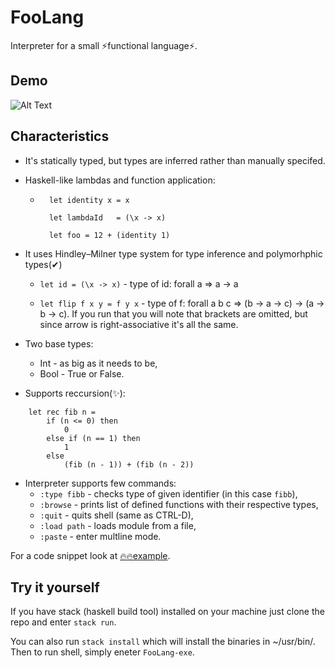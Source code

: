 # FooLang

Interpreter for a small ⚡functional language⚡.

## Demo

![Alt Text](https://j.gifs.com/2xM1jK.gif)

## Characteristics

- It's statically typed, but types are inferred rather than manually specifed.

- Haskell-like lambdas and function application:

  - ```
      let identity x = x

      let lambdaId   = (\x -> x)

      let foo = 12 + (identity 1)
    ```

- It uses Hindley–Milner type system for type inference and polymorhphic types(✔)

  - `let id = (\x -> x)` - type of id: forall a => a -> a

  - `let flip f x y = f y x` - type of f: forall a b c => (b -> a -> c) -> (a -> b -> c).
    If you run that you will note that brackets are omitted, but since arrow is right-associative it's all the same.

- Two base types:

  - Int - as big as it needs to be,
  - Bool - True or False.

- Supports reccursion(✨):

```
    let rec fib n =
        if (n <= 0) then
            0
        else if (n == 1) then
            1
        else
            (fib (n - 1)) + (fib (n - 2))
```

- Interpreter supports few commands:
  - `:type fibb` - checks type of given identifier (in this case `fibb`),
  - `:browse` - prints list of defined functions with their respective types,
  - `:quit` - quits shell (same as CTRL-D),
  - `:load path` - loads module from a file,
  - `:paste` - enter multline mode.

For a code snippet look at [🔥🔥example](./foo-scripts/script.foo).

## Try it yourself

If you have stack (haskell build tool) installed on your machine just
clone the repo and enter `stack run`.

You can also run `stack install` which will install the binaries in ~/usr/bin/.
Then to run shell, simply eneter `FooLang-exe`.
